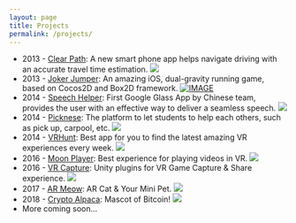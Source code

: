 ```yaml
---
layout: page
title: Projects
permalink: /projects/
---
```


* 2013 - [Clear Path](http://usunyu.com/ClearPath/): A new smart phone app helps navigate driving with an accurate travel time estimation.
[![](../public/images/clear_path.jpg)](http://imsc.usc.edu/ClearPathNew/)
* 2013 - [Joker Jumper](http://usunyu.com/JokerJumper/): An amazing iOS, dual-gravity running game, based on Cocos2D and Box2D framework.
[![IMAGE](http://img.youtube.com/vi/trFJsnU8M6Q/maxresdefault.jpg)](http://www.youtube.com/watch?v=trFJsnU8M6Q "Joker Jumper Trailer ")
* 2014 - [Speech Helper](https://scv-slide.appspot.com/): First Google Glass App by Chinese team, provides the user with an effective way to deliver a seamless speech.
[![](../public/images/speach_helper.png)](https://glass.google.com/u/0/glassware/1236080004439488779)
* 2014 - [Picknese](https://picknese.herokuapp.com/): The platform to let students to help each others, such as pick up, carpool, etc.
[![](../public/images/picknese.png)](https://picknese.herokuapp.com/)
* 2014 - [VRHunt](https://play.google.com/store/apps/details?id=com.vrexplorer.vrhunt): Best app for you to find the latest amazing VR experiences every week.
[![](../public/images/vrhunt.png)](http://www.vrapphunt.com/)
* 2016 - [Moon Player](http://www.moonplayerapp.com/): Best experience for playing videos in VR.
[![](../public/images/moon_player.png)](https://www2.oculus.com/experiences/app/945657588886188/)
* 2016 - [VR Capture](https://github.com/RockVR/VRCapture): Unity plugins for VR Game Capture & Share experience.
[![](../public/images/vrcapture.png)](https://www.assetstore.unity3d.com/en/#!/content/75654)
* 2017 - [AR Meow](http://innovis.io/arcat/): AR Cat & Your Mini Pet.
[![](../public/images/armeow.jpg)](https://itunes.apple.com/us/app/meow-ar-cat-your-mini-pet/id1278831491)
* 2018 - [Crypto Alpaca](https://www.cryptoalpaca.pet/register?refer=AgSFvhskSVl7AuXz8XDJi2rFCIhAoTsd): Mascot of Bitcoin!
[![](../public/images/crypto_alpaca.jpeg)](https://www.cryptoalpaca.pet/register?refer=AgSFvhskSVl7AuXz8XDJi2rFCIhAoTsd)
* More coming soon...
